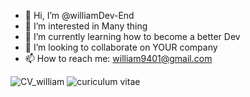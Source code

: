- 👋 Hi, I’m @williamDev-End
- 👀 I’m interested in Many thing
- 🌱 I’m currently learning how to become a better Dev
- 💞️ I’m looking to collaborate on YOUR company
- 📫 How to reach me: 
william9401@gmail.com

![CV_william](https://user-images.githubusercontent.com/90550668/157431888-30a45eec-a0e0-4b07-b04f-64f850e1c43c.jpg)
![curiculum vitae](/williamDev-End/assets/img/CV_william.jpg)
